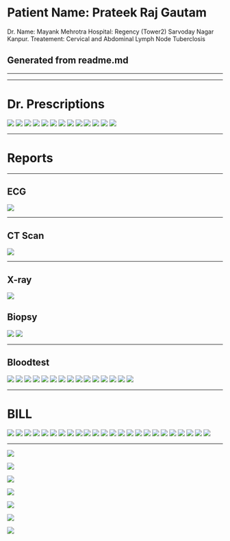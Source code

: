 #  Patient Name: Prateek Raj Gautam
Dr. Name: Mayank Mehrotra
Hospital: Regency (Tower2) Sarvoday Nagar Kanpur.
Treatement: Cervical and Abdominal Lymph Node Tuberclosis
##  Generated from readme.md

---


---

#  Dr. Prescriptions
![](https://raw.githubusercontent.com/prateekrajgautam/Medical-Records-OPD-BILL/master/REGENCY%20FROM%2010%20NOV/Dr%20Prescription%201.jpg)
![](https://raw.githubusercontent.com/prateekrajgautam/Medical-Records-OPD-BILL/master/REGENCY%20FROM%2010%20NOV/Dr%20Prescription%202.jpg)
![](https://raw.githubusercontent.com/prateekrajgautam/Medical-Records-OPD-BILL/master/REGENCY%20FROM%2010%20NOV/Dr%20Prescription%203.jpg)
![](https://raw.githubusercontent.com/prateekrajgautam/Medical-Records-OPD-BILL/master/REGENCY%20FROM%2010%20NOV/Dr%20Prescription%204.jpg)
![](https://raw.githubusercontent.com/prateekrajgautam/Medical-Records-OPD-BILL/master/REGENCY%20FROM%2010%20NOV/Dr%20Prescription%205%20(1).jpg)
![](https://raw.githubusercontent.com/prateekrajgautam/Medical-Records-OPD-BILL/master/REGENCY%20FROM%2010%20NOV/Dr%20Prescription%205%20(2).jpg)
![](https://raw.githubusercontent.com/prateekrajgautam/Medical-Records-OPD-BILL/master/REGENCY%20FROM%2010%20NOV/Dr%20Prescription%206.jpg)
![](https://raw.githubusercontent.com/prateekrajgautam/Medical-Records-OPD-BILL/master/REGENCY%20FROM%2010%20NOV/Dr%20Prescription%207%20(1).jpg)
![](https://raw.githubusercontent.com/prateekrajgautam/Medical-Records-OPD-BILL/master/REGENCY%20FROM%2010%20NOV/Dr%20Prescription%207%20(2).jpg)
![](https://raw.githubusercontent.com/prateekrajgautam/Medical-Records-OPD-BILL/master/REGENCY%20FROM%2010%20NOV/Dr%20Prescription%208.jpg)
![](https://raw.githubusercontent.com/prateekrajgautam/Medical-Records-OPD-BILL/master/REGENCY%20FROM%2010%20NOV/Dr%20Prescription%209%20(1).jpg)
![](https://raw.githubusercontent.com/prateekrajgautam/Medical-Records-OPD-BILL/master/REGENCY%20FROM%2010%20NOV/Dr%20Prescription%209%20(2).jpg)
![](https://raw.githubusercontent.com/prateekrajgautam/Medical-Records-OPD-BILL/master/REGENCY%20FROM%2010%20NOV/Dr%20Prescription%2010.jpg)

---

#  Reports

---

##  ECG
![](https://raw.githubusercontent.com/prateekrajgautam/Medical-Records-OPD-BILL/master/REGENCY%20FROM%2010%20NOV/ECG.jpg)

---

##  CT Scan
![](https://raw.githubusercontent.com/prateekrajgautam/Medical-Records-OPD-BILL/master/REGENCY%20FROM%2010%20NOV/CT%20Scan.jpg)

---

##  X-ray
![](https://raw.githubusercontent.com/prateekrajgautam/Medical-Records-OPD-BILL/master/REGENCY%20FROM%2010%20NOV/X-Ray.jpg)

##  Biopsy
![](https://raw.githubusercontent.com/prateekrajgautam/Medical-Records-OPD-BILL/master/REGENCY%20FROM%2010%20NOV/Biopsy%20(1).jpg)
![](https://raw.githubusercontent.com/prateekrajgautam/Medical-Records-OPD-BILL/master/REGENCY%20FROM%2010%20NOV/Biopsy%20(2).jpg)

---

##  Bloodtest
![](https://raw.githubusercontent.com/prateekrajgautam/Medical-Records-OPD-BILL/master/REGENCY%20FROM%2010%20NOV/Blood%20Test%20No%201%20(1).jpg)
![](https://raw.githubusercontent.com/prateekrajgautam/Medical-Records-OPD-BILL/master/REGENCY%20FROM%2010%20NOV/Blood%20Test%20No%201%20(2).jpg)
![](https://raw.githubusercontent.com/prateekrajgautam/Medical-Records-OPD-BILL/master/REGENCY%20FROM%2010%20NOV/Blood%20Test%20No%201%20(3).jpg)
![](https://raw.githubusercontent.com/prateekrajgautam/Medical-Records-OPD-BILL/master/REGENCY%20FROM%2010%20NOV/Blood%20Test%20No%201%20(4).jpg)
![](https://raw.githubusercontent.com/prateekrajgautam/Medical-Records-OPD-BILL/master/REGENCY%20FROM%2010%20NOV/Blood%20Test%20No%202%20(1).jpg)
![](https://raw.githubusercontent.com/prateekrajgautam/Medical-Records-OPD-BILL/master/REGENCY%20FROM%2010%20NOV/Blood%20Test%20No%202%20(2).jpg)
![](https://raw.githubusercontent.com/prateekrajgautam/Medical-Records-OPD-BILL/master/REGENCY%20FROM%2010%20NOV/Blood%20Test%20No%203%20(1).jpg)
![](https://raw.githubusercontent.com/prateekrajgautam/Medical-Records-OPD-BILL/master/REGENCY%20FROM%2010%20NOV/Blood%20Test%20No%203%20(2).jpg)
![](https://raw.githubusercontent.com/prateekrajgautam/Medical-Records-OPD-BILL/master/REGENCY%20FROM%2010%20NOV/Blood%20Test%20No%203%20(3).jpg)
![](https://raw.githubusercontent.com/prateekrajgautam/Medical-Records-OPD-BILL/master/REGENCY%20FROM%2010%20NOV/Blood%20Test%20No%204%20(1).jpg)
![](https://raw.githubusercontent.com/prateekrajgautam/Medical-Records-OPD-BILL/master/REGENCY%20FROM%2010%20NOV/Blood%20Test%20No%205.jpg)
![](https://raw.githubusercontent.com/prateekrajgautam/Medical-Records-OPD-BILL/master/REGENCY%20FROM%2010%20NOV/Blood%20Test%20No%206%20(1).jpg)
![](https://raw.githubusercontent.com/prateekrajgautam/Medical-Records-OPD-BILL/master/REGENCY%20FROM%2010%20NOV/Blood%20Test%20No%206%20(2).jpg)
![](https://raw.githubusercontent.com/prateekrajgautam/Medical-Records-OPD-BILL/master/REGENCY%20FROM%2010%20NOV/Blood%20Test%20No%206%20(3).jpg)
![](https://raw.githubusercontent.com/prateekrajgautam/Medical-Records-OPD-BILL/master/REGENCY%20FROM%2010%20NOV/Blood%20Test%20No%207.jpg)



---

#  BILL

![](https://raw.githubusercontent.com/prateekrajgautam/Medical-Records-OPD-BILL/master/REGENCY%20FROM%2010%20NOV/BILL%20(1).jpg)
![](https://raw.githubusercontent.com/prateekrajgautam/Medical-Records-OPD-BILL/master/REGENCY%20FROM%2010%20NOV/BILL%20(2).jpg)
![](https://raw.githubusercontent.com/prateekrajgautam/Medical-Records-OPD-BILL/master/REGENCY%20FROM%2010%20NOV/BILL%20(3).jpg)
![](https://raw.githubusercontent.com/prateekrajgautam/Medical-Records-OPD-BILL/master/REGENCY%20FROM%2010%20NOV/BILL%20(4).jpg)
![](https://raw.githubusercontent.com/prateekrajgautam/Medical-Records-OPD-BILL/master/REGENCY%20FROM%2010%20NOV/BILL%20(5).jpg)
![](https://raw.githubusercontent.com/prateekrajgautam/Medical-Records-OPD-BILL/master/REGENCY%20FROM%2010%20NOV/BILL%20(6).jpg)
![](https://raw.githubusercontent.com/prateekrajgautam/Medical-Records-OPD-BILL/master/REGENCY%20FROM%2010%20NOV/BILL%20(7).jpg)
![](https://raw.githubusercontent.com/prateekrajgautam/Medical-Records-OPD-BILL/master/REGENCY%20FROM%2010%20NOV/BILL%20(8).jpg)
![](https://raw.githubusercontent.com/prateekrajgautam/Medical-Records-OPD-BILL/master/REGENCY%20FROM%2010%20NOV/BILL%20(9).jpg)
![](https://raw.githubusercontent.com/prateekrajgautam/Medical-Records-OPD-BILL/master/REGENCY%20FROM%2010%20NOV/BILL%20(10).jpg)
![](https://raw.githubusercontent.com/prateekrajgautam/Medical-Records-OPD-BILL/master/REGENCY%20FROM%2010%20NOV/BILL%20(11).jpg)
![](https://raw.githubusercontent.com/prateekrajgautam/Medical-Records-OPD-BILL/master/REGENCY%20FROM%2010%20NOV/BILL%20(12).jpg)
![](https://raw.githubusercontent.com/prateekrajgautam/Medical-Records-OPD-BILL/master/REGENCY%20FROM%2010%20NOV/BILL%20(13).jpg)
![](https://raw.githubusercontent.com/prateekrajgautam/Medical-Records-OPD-BILL/master/REGENCY%20FROM%2010%20NOV/BILL%20(14).jpg)
![](https://raw.githubusercontent.com/prateekrajgautam/Medical-Records-OPD-BILL/master/REGENCY%20FROM%2010%20NOV/BILL%20(15).jpg)
![](https://raw.githubusercontent.com/prateekrajgautam/Medical-Records-OPD-BILL/master/REGENCY%20FROM%2010%20NOV/BILL%20(16).jpg)
![](https://raw.githubusercontent.com/prateekrajgautam/Medical-Records-OPD-BILL/master/REGENCY%20FROM%2010%20NOV/BILL%20(17).jpg)
![](https://raw.githubusercontent.com/prateekrajgautam/Medical-Records-OPD-BILL/master/REGENCY%20FROM%2010%20NOV/BILL%20(18).jpg)
![](https://raw.githubusercontent.com/prateekrajgautam/Medical-Records-OPD-BILL/master/REGENCY%20FROM%2010%20NOV/BILL%20(19).jpg)
![](https://raw.githubusercontent.com/prateekrajgautam/Medical-Records-OPD-BILL/master/REGENCY%20FROM%2010%20NOV/BILL%20(20).jpg)
![](https://raw.githubusercontent.com/prateekrajgautam/Medical-Records-OPD-BILL/master/REGENCY%20FROM%2010%20NOV/BILL%20(21).jpg)
![](https://raw.githubusercontent.com/prateekrajgautam/Medical-Records-OPD-BILL/master/REGENCY%20FROM%2010%20NOV/BILL%20(22).jpg)
![](https://raw.githubusercontent.com/prateekrajgautam/Medical-Records-OPD-BILL/master/REGENCY%20FROM%2010%20NOV/BILL%20(23).jpg)
![](https://raw.githubusercontent.com/prateekrajgautam/Medical-Records-OPD-BILL/master/REGENCY%20FROM%2010%20NOV/BILL%20(24).jpg)





---

![](https://raw.githubusercontent.com/prateekrajgautam/Medical-Records-OPD-BILL/master/REGENCY%20FROM%2010%20NOV/.jpg)

![](https://raw.githubusercontent.com/prateekrajgautam/Medical-Records-OPD-BILL/master/REGENCY%20FROM%2010%20NOV/.jpg)

![](https://raw.githubusercontent.com/prateekrajgautam/Medical-Records-OPD-BILL/master/REGENCY%20FROM%2010%20NOV/.jpg)

![](https://raw.githubusercontent.com/prateekrajgautam/Medical-Records-OPD-BILL/master/REGENCY%20FROM%2010%20NOV/.jpg)

![](https://raw.githubusercontent.com/prateekrajgautam/Medical-Records-OPD-BILL/master/REGENCY%20FROM%2010%20NOV/.jpg)

![](https://raw.githubusercontent.com/prateekrajgautam/Medical-Records-OPD-BILL/master/REGENCY%20FROM%2010%20NOV/.jpg)

![](https://raw.githubusercontent.com/prateekrajgautam/Medical-Records-OPD-BILL/master/REGENCY%20FROM%2010%20NOV/.jpg)
